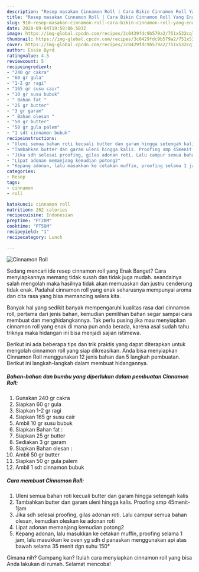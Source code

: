```yaml
---
description: "Resep masakan Cinnamon Roll | Cara Bikin Cinnamon Roll Yang Enak Dan Mudah"
title: "Resep masakan Cinnamon Roll | Cara Bikin Cinnamon Roll Yang Enak Dan Mudah"
slug: 910-resep-masakan-cinnamon-roll-cara-bikin-cinnamon-roll-yang-enak-dan-mudah
date: 2020-09-04T19:58:06.503Z
image: https://img-global.cpcdn.com/recipes/3c0429fdc9b579a2/751x532cq70/cinnamon-roll-foto-resep-utama.jpg
thumbnail: https://img-global.cpcdn.com/recipes/3c0429fdc9b579a2/751x532cq70/cinnamon-roll-foto-resep-utama.jpg
cover: https://img-global.cpcdn.com/recipes/3c0429fdc9b579a2/751x532cq70/cinnamon-roll-foto-resep-utama.jpg
author: Essie Byrd
ratingvalue: 4.5
reviewcount: 5
recipeingredient:
- "240 gr cakra"
- "60 gr gula"
- "1-2 gr ragi"
- "165 gr susu cair"
- "10 gr susu bubuk"
- " Bahan fat "
- "25 gr butter"
- "3 gr garam"
- " Bahan olesan "
- "50 gr butter"
- "50 gr gula palem"
- "1 sdt cinnamon bubuk"
recipeinstructions:
- "Uleni semua bahan roti kecuali butter dan garam hingga setengah kalis"
- "Tambahkan butter dan garam uleni hingga kalis. Proofing smp 45menit-1jam"
- "Jika sdh selesai proofing, gilas adonan roti. Lalu campur semua bahan olesan, kemudian oleskan ke adonan roti"
- "Lipat adonan memanjang kemudian potong2"
- "Kepang adonan, lalu masukkan ke cetakan muffin, proofing selama 1 jam, lalu masukkan ke oven yg sdh d panaskan menggunakan api atas bawah selama 35 menit dgn suhu 150°"
categories:
- Resep
tags:
- cinnamon
- roll

katakunci: cinnamon roll 
nutrition: 262 calories
recipecuisine: Indonesian
preptime: "PT20M"
cooktime: "PT58M"
recipeyield: "1"
recipecategory: Lunch

---
```



![Cinnamon Roll](https://img-global.cpcdn.com/recipes/3c0429fdc9b579a2/751x532cq70/cinnamon-roll-foto-resep-utama.jpg)

Sedang mencari ide resep cinnamon roll yang Enak Banget? Cara menyiapkannya memang tidak susah dan tidak juga mudah. seandainya salah mengolah maka hasilnya tidak akan memuaskan dan justru cenderung tidak enak. Padahal cinnamon roll yang enak seharusnya mempunyai aroma dan cita rasa yang bisa memancing selera kita.



Banyak hal yang sedikit banyak mempengaruhi kualitas rasa dari cinnamon roll, pertama dari jenis bahan, kemudian pemilihan bahan segar sampai cara membuat dan menghidangkannya. Tak perlu pusing jika mau menyiapkan cinnamon roll yang enak di mana pun anda berada, karena asal sudah tahu triknya maka hidangan ini bisa menjadi sajian istimewa.


Berikut ini ada beberapa tips dan trik praktis yang dapat diterapkan untuk mengolah cinnamon roll yang siap dikreasikan. Anda bisa menyiapkan Cinnamon Roll menggunakan 12 jenis bahan dan 5 langkah pembuatan. Berikut ini langkah-langkah dalam membuat hidangannya.

<!--inarticleads1-->

##### Bahan-bahan dan bumbu yang diperlukan dalam pembuatan Cinnamon Roll:

1. Gunakan 240 gr cakra
1. Siapkan 60 gr gula
1. Siapkan 1-2 gr ragi
1. Siapkan 165 gr susu cair
1. Ambil 10 gr susu bubuk
1. Siapkan  Bahan fat :
1. Siapkan 25 gr butter
1. Sediakan 3 gr garam
1. Siapkan  Bahan olesan :
1. Ambil 50 gr butter
1. Siapkan 50 gr gula palem
1. Ambil 1 sdt cinnamon bubuk




<!--inarticleads2-->

##### Cara membuat Cinnamon Roll:

1. Uleni semua bahan roti kecuali butter dan garam hingga setengah kalis
1. Tambahkan butter dan garam uleni hingga kalis. Proofing smp 45menit-1jam
1. Jika sdh selesai proofing, gilas adonan roti. Lalu campur semua bahan olesan, kemudian oleskan ke adonan roti
1. Lipat adonan memanjang kemudian potong2
1. Kepang adonan, lalu masukkan ke cetakan muffin, proofing selama 1 jam, lalu masukkan ke oven yg sdh d panaskan menggunakan api atas bawah selama 35 menit dgn suhu 150°




Gimana nih? Gampang kan? Itulah cara menyiapkan cinnamon roll yang bisa Anda lakukan di rumah. Selamat mencoba!
